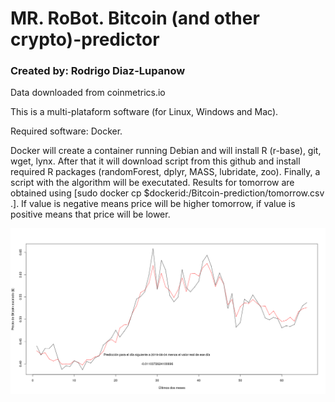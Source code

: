 # MR. RoBot. Bitcoin (and other crypto)-predictor
### Created by: Rodrigo Diaz-Lupanow

Data downloaded from coinmetrics.io

This is a multi-plataform software (for Linux, Windows and Mac).

Required software: Docker. 

Docker will create a container running Debian and will install R (r-base), git, wget, lynx. After that it will download script from this github and install required R packages (randomForest, dplyr, MASS, lubridate, zoo). Finally, a script with the algorithm will be executated. Results for tomorrow are obtained using [sudo docker cp $dockerid:/Bitcoin-prediction/tomorrow.csv .]. If value is negative means price will be higher tomorrow, if value is positive means that price will be lower. 


![alt text](https://github.com/progamandoconro/Bitcoin-prediction/blob/master/bitcoin_5_ago_2019?raw=true)
